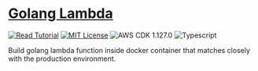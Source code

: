 # [Golang Lambda](https://apoorv.blog/golang-lambda-cdk/)

[![Read Tutorial](https://badgen.now.sh/badge/Read/Tutorial/purple)](https://apoorv.blog/golang-lambda-cdk/)
[![MIT License](https://badgen.now.sh/badge/License/MIT/blue)](https://github.com/apoorvmote/cdk-examples/blob/master/License.md)
![AWS CDK 1.127.0](https://badgen.net/badge/aws-cdk/1.127.0/yellow)
![Typescript](https://badgen.net/badge/icon/typescript?icon=typescript&label)

Build golang lambda function inside docker container that matches closely with the production environment. 